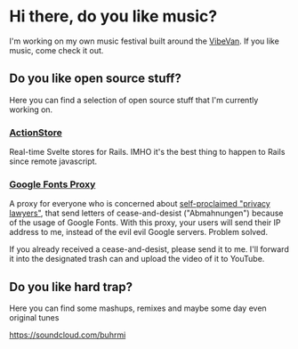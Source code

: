 # Hi there, do you like music?

I'm working on my own music festival built around the [VibeVan](https://github.com/buhrmi/vibevan). If you like music, come check it out.

## Do you like open source stuff?

Here you can find a selection of open source stuff that I'm currently working on.

### [ActionStore](https://github.com/buhrmi/actionstore)

Real-time Svelte stores for Rails. IMHO it's the best thing to happen to Rails since remote javascript.


### [Google Fonts Proxy](https://github.com/buhrmi/google-fonts-proxy)

A proxy for everyone who is concerned about [self-proclaimed "privacy lawyers"](https://www.datenschutzanwalt.eu), that send letters of cease-and-desist ("Abmahnungen") because of the usage of Google Fonts. With this proxy, your users will send their IP address to me, instead of the evil evil Google servers. Problem solved.

If you already received a cease-and-desist, please send it to me. I'll forward it into the designated trash can and upload the video of it to YouTube.

## Do you like hard trap?

Here you can find some mashups, remixes and maybe some day even original tunes

https://soundcloud.com/buhrmi
